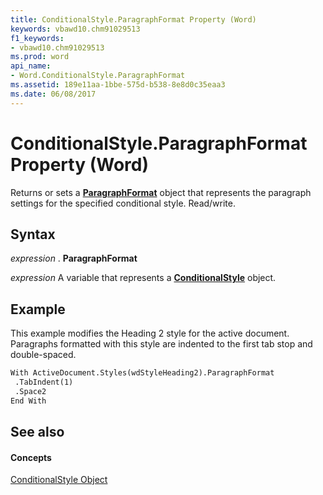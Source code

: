 ```yaml
---
title: ConditionalStyle.ParagraphFormat Property (Word)
keywords: vbawd10.chm91029513
f1_keywords:
- vbawd10.chm91029513
ms.prod: word
api_name:
- Word.ConditionalStyle.ParagraphFormat
ms.assetid: 189e11aa-1bbe-575d-b538-8e8d0c35eaa3
ms.date: 06/08/2017
---
```



# ConditionalStyle.ParagraphFormat Property (Word)

Returns or sets a  **[ParagraphFormat](Word.ParagraphFormat.md)** object that represents the paragraph settings for the specified conditional style. Read/write.


## Syntax

 _expression_ . **ParagraphFormat**

 _expression_ A variable that represents a **[ConditionalStyle](Word.ConditionalStyle.md)** object.


## Example

This example modifies the Heading 2 style for the active document. Paragraphs formatted with this style are indented to the first tab stop and double-spaced.


```vb
With ActiveDocument.Styles(wdStyleHeading2).ParagraphFormat 
 .TabIndent(1) 
 .Space2 
End With
```


## See also


#### Concepts


[ConditionalStyle Object](Word.ConditionalStyle.md)

